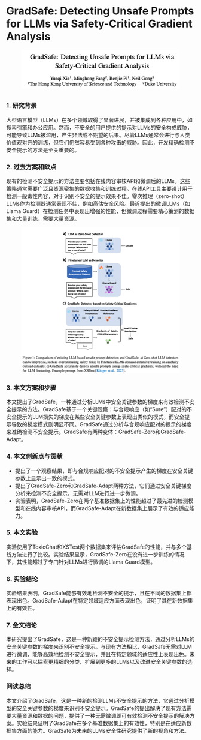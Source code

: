 # GradSafe: Detecting Unsafe Prompts for LLMs via Safety-Critical Gradient Analysis

<figure><img src="../.gitbook/assets/image (2).png" alt=""><figcaption></figcaption></figure>

##

### 1. 研究背景

大型语言模型（LLMs）在多个领域取得了显著进展，并被集成到各种应用中，如搜索引擎和办公应用。然而，不安全的用户提供的提示对LLMs的安全构成威胁，可能导致LLMs被滥用，产生非法或不期望的后果。尽管LLMs通常会进行与人类价值观对齐的训练，但它们仍然容易受到各种攻击的威胁。因此，开发精确检测不安全提示的方法是至关重要的。

### 2. 过去方案和缺点

现有的检测不安全提示的方法主要包括在线内容审核API和微调后的LLMs。这些策略通常需要广泛且资源密集的数据收集和训练过程。在线API工具主要设计用于检测一般毒性内容，对于识别不安全的提示效果不佳。零次推理（zero-shot）LLMs作为检测器通常表现不佳，例如高估安全风险。最近提出的微调LLMs（如Llama Guard）在检测任务中表现出增强的性能，但微调过程需要精心策划的数据集和大量训练，需要大量资源。

<figure><img src="../.gitbook/assets/image (3).png" alt=""><figcaption></figcaption></figure>

### 3. 本文方案和步骤

本文提出了GradSafe，一种通过分析LLMs中安全关键参数的梯度来有效检测不安全提示的方法。GradSafe基于一个关键观察：与合规响应（如“Sure”）配对的不安全提示的LLM损失的梯度在某些安全关键参数上表现出类似的模式，而安全提示导致的梯度模式则明显不同。GradSafe通过分析与合规响应配对的提示的梯度来准确检测不安全提示。GradSafe有两种变体：GradSafe-Zero和GradSafe-Adapt。

### 4. 本文创新点与贡献

* 提出了一个观察结果，即与合规响应配对的不安全提示产生的梯度在安全关键参数上显示出一致的模式。
* 提出了GradSafe-Zero和GradSafe-Adapt两种方法，它们通过安全关键梯度分析来检测不安全提示，无需对LLM进行进一步微调。
* 实验表明，GradSafe-Zero在两个基准数据集上的性能超过了最先进的检测模型和在线内容审核API，而GradSafe-Adapt在新数据集上展示了有效的适应能力。

### 5. 本文实验

实验使用了ToxicChat和XSTest两个数据集来评估GradSafe的性能，并与多个基线方法进行了比较。实验结果显示，GradSafe-Zero在没有进一步训练的情况下，其性能超过了专门针对LLMs进行微调的Llama Guard模型。

### 6. 实验结论

实验结果表明，GradSafe能够有效地检测不安全的提示，且在不同的数据集上都表现出色。GradSafe-Adapt在特定领域适应方面表现出色，证明了其在新数据集上的有效性。

### 7. 全文结论

本研究提出了GradSafe，这是一种新颖的不安全提示检测方法，通过分析LLMs的安全关键参数的梯度来识别不安全提示。与现有方法相比，GradSafe无需对LLM进行微调，能够高效地检测不安全提示，并且在特定领域的适应性上表现出色。未来的工作可以探索更精细的分类、扩展到更多的LLMs以及改进安全关键参数的选择。

### 阅读总结

本文介绍了GradSafe，这是一种新的检测LLMs不安全提示的方法，它通过分析模型的安全关键参数的梯度来识别不安全提示。GradSafe的提出解决了现有方法需要大量资源和数据的问题，提供了一种无需微调即可有效检测不安全提示的解决方案。实验结果证明了GradSafe在多个基准数据集上的有效性，特别是在适应新数据集方面的能力。GradSafe为未来的LLMs安全性研究提供了新的视角和方法。
